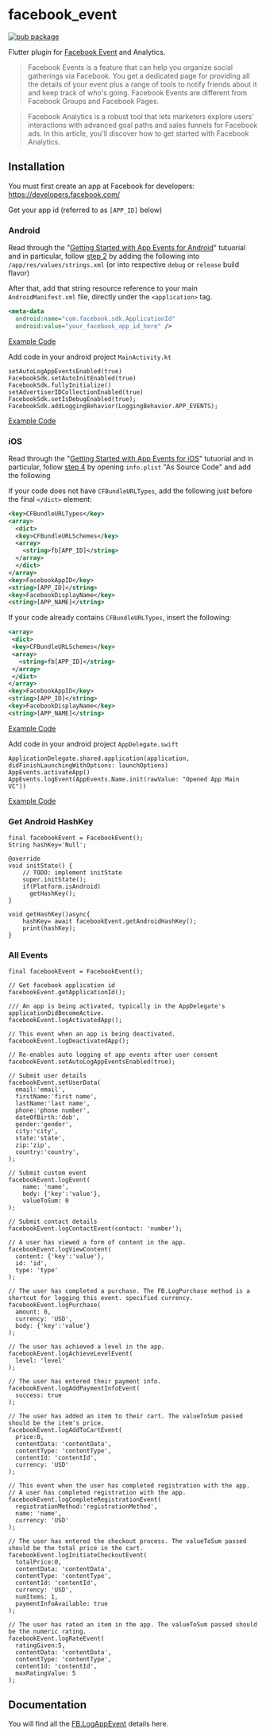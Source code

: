 # facebook_event

[![pub package](https://img.shields.io/pub/v/facebook_event.svg)](https://pub.dev/packages/facebook_event)

Flutter plugin for [Facebook Event](https://developers.facebook.com/docs/app-events) and Analytics.

> Facebook Events is a feature that can help you organize social gatherings via Facebook. You get a dedicated page for providing all the details of your event plus a range of tools to notify friends about it and keep track of who's going. Facebook Events are different from Facebook Groups and Facebook Pages.

>Facebook Analytics is a robust tool that lets marketers explore users' interactions with advanced goal paths and sales funnels for Facebook ads. In this article, you'll discover how to get started with Facebook Analytics.

## Installation

You must first create an app at Facebook for developers: https://developers.facebook.com/

Get your app id (referred to as `[APP_ID]` below)

### Android

Read through the "[Getting Started with App Events for Android](https://developers.facebook.com/docs/app-events/getting-started-app-events-android)" tutuorial and in particular, follow [step 2](https://developers.facebook.com/docs/app-events/getting-started-app-events-android#2--add-your-facebook-app-id) by adding the following into `/app/res/values/strings.xml` (or into respective `debug` or `release` build flavor)

After that, add that string resource reference to your main `AndroidManifest.xml` file, directly under the `<application>` tag.

```xml
<meta-data
  android:name="com.facebook.sdk.ApplicationId"
  android:value="your_facebook_app_id_here" />
```
[Example Code](https://github.com/faisal-kabir/facebook_event/blob/main/example/android/app/src/main/AndroidManifest.xml)

Add code in your android project `MainActivity.kt`
```
setAutoLogAppEventsEnabled(true)
FacebookSdk.setAutoInitEnabled(true)
FacebookSdk.fullyInitialize()
setAdvertiserIDCollectionEnabled(true)
FacebookSdk.setIsDebugEnabled(true);
FacebookSdk.addLoggingBehavior(LoggingBehavior.APP_EVENTS);
```
[Example Code](https://github.com/faisal-kabir/facebook_event/blob/main/example/android/app/src/main/kotlin/com/faisal/facebook_event/facebook_event_example/MainActivity.kt)

### iOS

Read through the "[Getting Started with App Events for iOS](https://developers.facebook.com/docs/app-events/getting-started-app-events-ios)" tutuorial and in particular, follow [step 4](https://developers.facebook.com/docs/app-events/getting-started-app-events-ios#plist-config) by opening `info.plist` "As Source Code" and add the following

If your code does not have `CFBundleURLTypes`, add the following just before the final `</dict>` element:

```xml
<key>CFBundleURLTypes</key>
<array>
  <dict>
  <key>CFBundleURLSchemes</key>
  <array>
    <string>fb[APP_ID]</string>
  </array>
  </dict>
</array>
<key>FacebookAppID</key>
<string>[APP_ID]</string>
<key>FacebookDisplayName</key>
<string>[APP_NAME]</string>
```

If your code already contains `CFBundleURLTypes`, insert the following:

```xml
<array>
 <dict>
 <key>CFBundleURLSchemes</key>
 <array>
   <string>fb[APP_ID]</string>
 </array>
 </dict>
</array>
<key>FacebookAppID</key>
<string>[APP_ID]</string>
<key>FacebookDisplayName</key>
<string>[APP_NAME]</string>
```
[Example Code](https://github.com/faisal-kabir/facebook_event/blob/main/example/ios/Runner/Info.plist)

Add code in your android project `AppDelegate.swift`
```
ApplicationDelegate.shared.application(application, didFinishLaunchingWithOptions: launchOptions)
AppEvents.activateApp()
AppEvents.logEvent(AppEvents.Name.init(rawValue: "Opened App Main VC"))
```
[Example Code](https://github.com/faisal-kabir/facebook_event/blob/main/example/ios/Runner/AppDelegate.swift)

### Get Android HashKey
```
final facebookEvent = FacebookEvent();
String hashKey='Null';

@override
void initState() {
    // TODO: implement initState
    super.initState();
    if(Platform.isAndroid)
      getHashKey();
}

void getHashKey()async{
    hashKey= await facebookEvent.getAndroidHashKey();
    print(hashKey);
}
```

### All Events
```
final facebookEvent = FacebookEvent();

// Get facebook application id
facebookEvent.getApplicationId();

/// An app is being activated, typically in the AppDelegate's applicationDidBecomeActive.
facebookEvent.logActivatedApp();

// This event when an app is being deactivated.
facebookEvent.logDeactivatedApp();

// Re-enables auto logging of app events after user consent
facebookEvent.setAutoLogAppEventsEnabled(true);

// Submit user details
facebookEvent.setUserData(
  email:'email',
  firstName:'first name',
  lastName:'last name',
  phone:'phone number',
  dateOfBirth:'dob',
  gender:'gender',
  city:'city',
  state:'state',
  zip:'zip',
  country:'country',
);

// Submit custom event
facebookEvent.logEvent(
    name: 'name',
    body: {'key':'value'},
    valueToSum: 0
);

// Submit contact details
facebookEvent.logContactEvent(contact: 'number');

// A user has viewed a form of content in the app.
facebookEvent.logViewContent(
  content: {'key':'value'},
  id: 'id',
  type: 'type'
);

// The user has completed a purchase. The FB.LogPurchase method is a shortcut for logging this event. specified currency.
facebookEvent.logPurchase(
  amount: 0,
  currency: 'USD',
  body: {'key':'value'}
);

// The user has achieved a level in the app.
facebookEvent.logAchieveLevelEvent(
  level: 'level'
);

// The user has entered their payment info.
facebookEvent.logAddPaymentInfoEvent(
  success: true
);

// The user has added an item to their cart. The valueToSum passed should be the item's price.
facebookEvent.logAddToCartEvent(
  price:0,
  contentData: 'contentData',
  contentType: 'contentType',
  contentId: 'contentId',
  currency: 'USD'
);

// This event when the user has completed registration with the app.
// A user has completed registration with the app.
facebookEvent.logCompleteRegistrationEvent(
  registrationMethod:'registrationMethod',
  name: 'name',
  currency: 'USD'
);

// The user has entered the checkout process. The valueToSum passed should be the total price in the cart.
facebookEvent.logInitiateCheckoutEvent(
  totalPrice:0,
  contentData: 'contentData',
  contentType: 'contentType',
  contentId: 'contentId',
  currency: 'USD',
  numItems: 1,
  paymentInfoAvailable: true
);

// The user has rated an item in the app. The valueToSum passed should be the numeric rating.
facebookEvent.logRateEvent(
  ratingGiven:5,
  contentData: 'contentData',
  contentType: 'contentType',
  contentId: 'contentId',
  maxRatingValue: 5
);

```

## Documentation

You will find all the [FB.LogAppEvent](https://developers.facebook.com/docs/unity/reference/current/FB.LogAppEvent/) details here.

